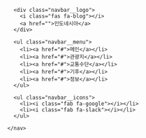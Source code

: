 <html lang="en">

  <head>
    <meta charset="UTF-8">
    <meta http-equiv="X-UA-Compatible" content="IE=edge">
    <meta name="viewport" content="width=device-width, initial-scale=1.0">
     <link rel="stylesheet" href="style.css">
    <script src="https://kit.fontawesome.com/c0877f1d4f.js" crossorigin="anonymous"></script></script>
    <title>Nav Bar</title>
  </head>

  <body>
    <nav class="navbar">

      <div class="navbar__logo">
        <i class="fas fa-blog"></i>
        <a href="">인도네시아</a>
      </div>

      <ul class="navbar__menu">
        <li><a href="#">메인</a></li>
        <li><a href="#">관광지</a></li>
        <li><a href="#">교통수단</a></li>
        <li><a href="#">기후</a></li>
        <li><a href="#">정보</a></li>
      </ul>

      <ul class="navbar__icons">
        <li><i class="fab fa-google"></i></li>
        <li><i class="fab fa-slack"></i></li>
      </ul>
      
    </nav>
  </body>
</html>
